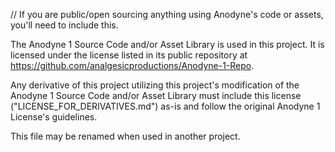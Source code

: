 // If you are public/open sourcing anything using Anodyne's code or assets, you'll need to include this.

The Anodyne 1 Source Code and/or Asset Library is used in this project. It is licensed under the license listed in its public repository at https://github.com/analgesicproductions/Anodyne-1-Repo.

Any derivative of this project utilizing this project's modification of the Anodyne 1 Source Code and/or Asset Library must include this license ("LICENSE_FOR_DERIVATIVES.md") as-is and follow the original Anodyne 1 License's guidelines.

This file may be renamed when used in another project.
